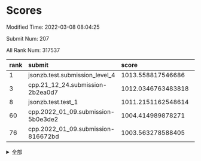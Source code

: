 # Scores

Modified Time: 2022-03-08 08:04:25

Submit Num: 207

All Rank Num: 317537

| rank |               submit               |       score        |       sigma        | pk_num |
| :--- | :--------------------------------- | :----------------- | :----------------- | :----- |
| 1    | jsonzb.test.submission_level_4     | 1013.558817546686  | 0.8176973753273039 | 6134   |
| 3    | cpp.21_12_24.submission-2b2ea0d7   | 1012.0346763483818 | 0.7955791677859677 | 6132   |
| 8    | jsonzb.test.test_1                 | 1011.2151162548614 | 0.7755167031205759 | 6131   |
| 60   | cpp.2022_01_09.submission-5b0e3de2 | 1004.414989878271  | 0.7145928428973766 | 6135   |
| 76   | cpp.2022_01_09.submission-816672bd | 1003.563278588405  | 0.7164817644081851 | 6135   |


<details>
<summary>全部</summary>

| rank |                 submit                 |       score        |       sigma        | pk_num |
| :--- | :------------------------------------- | :----------------- | :----------------- | :----- |
| 1    | jsonzb.test.submission_level_4         | 1013.558817546686  | 0.8176973753273039 | 6134   |
| 2    | gobigger.level_3.submission_level_3_11 | 1012.7126544994094 | 0.7775663928538948 | 6138   |
| 3    | cpp.21_12_24.submission-2b2ea0d7       | 1012.0346763483818 | 0.7955791677859677 | 6132   |
| 4    | gobigger.level_3.submission_level_3_38 | 1011.8995499986502 | 0.777592073588181  | 6140   |
| 5    | gobigger.level_3.submission_level_3_6  | 1011.8963773436186 | 0.7932003546843803 | 6139   |
| 6    | gobigger.level_3.submission_level_3_19 | 1011.6452130969901 | 0.7517164617876048 | 6139   |
| 7    | gobigger.level_3.submission_level_3_14 | 1011.4241557406677 | 0.7755576470861643 | 6136   |
| 8    | jsonzb.test.test_1                     | 1011.2151162548614 | 0.7755167031205759 | 6131   |
| 9    | gobigger.level_3.submission_level_3_39 | 1011.1771393288091 | 0.7599391048606678 | 6135   |
| 10   | gobigger.level_3.submission_level_3_10 | 1011.0975887617234 | 0.7641859302068561 | 6138   |
| 11   | gobigger.level_3.submission_level_3_13 | 1011.076295478566  | 0.776574383238509  | 6139   |
| 12   | gobigger.level_3.submission_level_3_43 | 1011.0428551365368 | 0.7708548767923751 | 6134   |
| 13   | gobigger.level_3.submission_level_3_17 | 1010.9724966354238 | 0.770980244064366  | 6135   |
| 14   | gobigger.level_3.submission_level_3_46 | 1010.9708286421522 | 0.7772220131275682 | 6142   |
| 15   | gobigger.level_3.submission_level_3_27 | 1010.8790355496515 | 0.7810388866773944 | 6136   |
| 16   | gobigger.level_3.submission_level_3_48 | 1010.6810165779973 | 0.7716882554639796 | 6139   |
| 17   | gobigger.level_3.submission_level_3_7  | 1010.5825993998326 | 0.7819138028627978 | 6136   |
| 18   | gobigger.level_3.submission_level_3_0  | 1010.5115889765916 | 0.7448040349163019 | 6131   |
| 19   | gobigger.level_3.submission_level_3_47 | 1010.4243077568522 | 0.7552333871362262 | 6136   |
| 20   | gobigger.level_3.submission_level_3_41 | 1010.3512039744846 | 0.7616133427880406 | 6137   |
| 21   | gobigger.level_3.submission_level_3_33 | 1010.3316466122617 | 0.7615393365480227 | 6140   |
| 22   | gobigger.level_3.submission_level_3_18 | 1010.2872543124313 | 0.7726255383562823 | 6135   |
| 23   | gobigger.level_3.submission_level_3_5  | 1010.2537511427565 | 0.7740729506925398 | 6127   |
| 24   | gobigger.level_3.submission_level_3_23 | 1010.0912722203581 | 0.7646905061402243 | 6136   |
| 25   | gobigger.level_3.submission_level_3_8  | 1009.967627399031  | 0.7685247356115853 | 6137   |
| 26   | gobigger.level_3.submission_level_3_3  | 1009.8823575776245 | 0.7653424078820462 | 6137   |
| 27   | gobigger.level_3.submission_level_3_25 | 1009.7577506227464 | 0.7422126168874927 | 6139   |
| 28   | gobigger.level_3.submission_level_3_32 | 1009.7403858720797 | 0.7525559374303347 | 6133   |
| 29   | gobigger.level_3.submission_level_3_26 | 1009.7315837073256 | 0.7501506371363046 | 6134   |
| 30   | gobigger.level_3.submission_level_3_21 | 1009.7188069228001 | 0.750401416858344  | 6136   |
| 31   | gobigger.level_3.submission_level_3_4  | 1009.6722195672037 | 0.7662208597653246 | 6135   |
| 32   | gobigger.level_3.submission_level_3_2  | 1009.6448015245604 | 0.7334289341333726 | 6137   |
| 33   | gobigger.level_3.submission_level_3_15 | 1009.6091305026633 | 0.7672502960542881 | 6137   |
| 34   | gobigger.level_3.submission_level_3_22 | 1009.4351998467555 | 0.7470924577360911 | 6139   |
| 35   | gobigger.level_3.submission_level_3_37 | 1009.4225620930836 | 0.7474807090329302 | 6135   |
| 36   | gobigger.level_3.submission_level_3_31 | 1009.3588813732543 | 0.7502721010540951 | 6134   |
| 37   | gobigger.level_3.submission_level_3_44 | 1009.353789296892  | 0.7746447672137251 | 6134   |
| 38   | gobigger.level_3.submission_level_3_45 | 1009.3197726054377 | 0.7424315486983626 | 6136   |
| 39   | gobigger.level_3.submission_level_3_35 | 1009.2245190969226 | 0.7436318636069631 | 6133   |
| 40   | gobigger.level_3.submission_level_3_28 | 1009.2165906282416 | 0.7679439299555683 | 6135   |
| 41   | gobigger.level_3.submission_level_3_30 | 1009.1695200926154 | 0.7533301184209013 | 6134   |
| 42   | gobigger.level_3.submission_level_3_9  | 1008.9103870138505 | 0.777170043125358  | 6142   |
| 43   | gobigger.level_3.submission_level_3_20 | 1008.8423824075692 | 0.773884907259867  | 6137   |
| 44   | gobigger.level_3.submission_level_3_49 | 1008.793679979984  | 0.7420933160296405 | 6138   |
| 45   | gobigger.level_3.submission_level_3_16 | 1008.7900946854941 | 0.748038650124824  | 6138   |
| 46   | gobigger.level_3.submission_level_3_40 | 1008.7171249978231 | 0.7513105452810208 | 6139   |
| 47   | gobigger.level_3.submission_level_3_12 | 1008.6148210500442 | 0.7278976841380684 | 6131   |
| 48   | gobigger.level_3.submission_level_3_36 | 1008.5571623520896 | 0.7614869795333021 | 6135   |
| 49   | gobigger.level_3.submission_level_3_29 | 1008.5414912589679 | 0.7307223457437659 | 6143   |
| 50   | gobigger.level_3.submission_level_3_24 | 1008.4560051251739 | 0.7431455285449577 | 6136   |
| 51   | gobigger.level_3.submission_level_3_1  | 1008.3386324033104 | 0.7662562634689662 | 6133   |
| 52   | gobigger.level_3.submission_level_3_42 | 1008.1375926055642 | 0.7559435552480727 | 6135   |
| 53   | gobigger.level_3.submission_level_3_34 | 1007.8256991791111 | 0.7461601860892769 | 6135   |
| 54   | gobigger.level_1.submission_level_1_46 | 1005.063695221642  | 0.7317063146538529 | 6139   |
| 55   | gobigger.level_1.submission_level_1_17 | 1005.0110930806927 | 0.7475121628925282 | 6137   |
| 56   | gobigger.level_1.submission_level_1_26 | 1004.7355406630517 | 0.7294788724673478 | 6134   |
| 57   | gobigger.level_1.submission_level_1_5  | 1004.7210205129778 | 0.7210712470213563 | 6140   |
| 58   | gobigger.level_1.submission_level_1_24 | 1004.6158846096871 | 0.7251426517277443 | 6132   |
| 59   | gobigger.level_1.submission_level_1_22 | 1004.5933964038214 | 0.7110198849813536 | 6136   |
| 60   | cpp.2022_01_09.submission-5b0e3de2     | 1004.414989878271  | 0.7145928428973766 | 6135   |
| 61   | gobigger.level_1.submission_level_1_6  | 1004.3811298382265 | 0.7144167459776829 | 6130   |
| 62   | gobigger.level_1.submission_level_1_23 | 1004.2676504798319 | 0.7186260439356886 | 6137   |
| 63   | gobigger.level_1.submission_level_1_33 | 1004.2310588508734 | 0.7229779161134906 | 6133   |
| 64   | gobigger.level_1.submission_level_1_45 | 1004.185513580351  | 0.7221269491871389 | 6137   |
| 65   | gobigger.level_1.submission_level_1_34 | 1004.0994264143072 | 0.7134441802902338 | 6136   |
| 66   | gobigger.level_1.submission_level_1_16 | 1004.0957996115828 | 0.7117845420436585 | 6141   |
| 67   | gobigger.level_1.submission_level_1_32 | 1003.9939749145042 | 0.7246432625471363 | 6134   |
| 68   | gobigger.level_1.submission_level_1_0  | 1003.9773663202795 | 0.7136674328675018 | 6131   |
| 69   | gobigger.level_1.submission_level_1_48 | 1003.9471886076685 | 0.7232663615159705 | 6136   |
| 70   | gobigger.level_1.submission_level_1_41 | 1003.9316749297092 | 0.7017247590093955 | 6134   |
| 71   | gobigger.level_1.submission_level_1_40 | 1003.8964884077425 | 0.7277753978133688 | 6136   |
| 72   | gobigger.level_1.submission_level_1_42 | 1003.813877979938  | 0.7197400657370016 | 6135   |
| 73   | gobigger.level_1.submission_level_1_37 | 1003.7567145106838 | 0.7059838670098779 | 6130   |
| 74   | gobigger.level_1.submission_level_1_29 | 1003.7463573019555 | 0.713335441624748  | 6140   |
| 75   | gobigger.level_1.submission_level_1_21 | 1003.6135638645169 | 0.7113109048566543 | 6135   |
| 76   | cpp.2022_01_09.submission-816672bd     | 1003.563278588405  | 0.7164817644081851 | 6135   |
| 77   | gobigger.level_1.submission_level_1_4  | 1003.5332053143565 | 0.7170790332950867 | 6140   |
| 78   | gobigger.level_1.submission_level_1_49 | 1003.4385756272202 | 0.7142458889723631 | 6135   |
| 79   | gobigger.level_1.submission_level_1_47 | 1003.4026408816515 | 0.7212919037272274 | 6140   |
| 80   | gobigger.level_1.submission_level_1_39 | 1003.3551305753364 | 0.710264352356414  | 6137   |
| 81   | gobigger.level_1.submission_level_1_1  | 1003.3355304873452 | 0.7238063473031944 | 6136   |
| 82   | gobigger.level_1.submission_level_1_38 | 1003.3348910441798 | 0.7148246100363245 | 6136   |
| 83   | gobigger.level_1.submission_level_1_28 | 1003.3100859147296 | 0.7084665199176517 | 6138   |
| 84   | gobigger.level_1.submission_level_1_3  | 1003.2393001531631 | 0.7137746912843346 | 6135   |
| 85   | gobigger.level_1.submission_level_1_7  | 1003.2219532968954 | 0.7196854699199562 | 6141   |
| 86   | gobigger.level_1.submission_level_1_25 | 1003.1724278059123 | 0.723429205926234  | 6129   |
| 87   | gobigger.level_1.submission_level_1_12 | 1003.1330898493233 | 0.7317196344485826 | 6136   |
| 88   | gobigger.level_1.submission_level_1_9  | 1003.1166512195022 | 0.7192733418253616 | 6138   |
| 89   | gobigger.level_1.submission_level_1_44 | 1003.1028252178849 | 0.7305490911089871 | 6136   |
| 90   | gobigger.level_1.submission_level_1_11 | 1003.0949783458839 | 0.7133890635685333 | 6135   |
| 91   | gobigger.level_1.submission_level_1_13 | 1003.0310024060525 | 0.704398526519502  | 6142   |
| 92   | gobigger.level_1.submission_level_1_18 | 1002.9797425973417 | 0.7155707756584854 | 6137   |
| 93   | gobigger.level_1.submission_level_1_10 | 1002.8756254534213 | 0.7127461246488066 | 6138   |
| 94   | gobigger.level_1.submission_level_1_14 | 1002.8717010461779 | 0.7087274869312238 | 6140   |
| 95   | gobigger.level_1.submission_level_1_15 | 1002.865686524533  | 0.7017764292325549 | 6137   |
| 96   | gobigger.level_1.submission_level_1_19 | 1002.8572053513178 | 0.7078659014875937 | 6136   |
| 97   | gobigger.level_1.submission_level_1_31 | 1002.6451879338003 | 0.7021875190910977 | 6137   |
| 98   | gobigger.level_1.submission_level_1_2  | 1002.6182941525415 | 0.717132374225538  | 6138   |
| 99   | gobigger.level_1.submission_level_1_35 | 1002.4235619551899 | 0.711582074176419  | 6138   |
| 100  | gobigger.level_1.submission_level_1_43 | 1002.2100146216976 | 0.7059782306229593 | 6139   |
| 101  | gobigger.level_1.submission_level_1_8  | 1002.1470882900894 | 0.7203836914847818 | 6135   |
| 102  | gobigger.level_1.submission_level_1_27 | 1002.1255610605751 | 0.7116832481595412 | 6141   |
| 103  | gobigger.level_1.submission_level_1_30 | 1002.1129775022531 | 0.7098370761485967 | 6131   |
| 104  | gobigger.level_1.submission_level_1_20 | 1001.7974667389705 | 0.7194605977547829 | 6139   |
| 105  | gobigger.level_1.submission_level_1_36 | 1001.7041620014404 | 0.7225683826105178 | 6131   |
| 106  | gobigger.random.submission_random_28   | 997.1869760565122  | 0.7019628355604726 | 6138   |
| 107  | gobigger.random.submission_random_0    | 997.1674869785624  | 0.696633917042596  | 6135   |
| 108  | gobigger.random.submission_random_34   | 997.1667135286673  | 0.7133312889207265 | 6139   |
| 109  | gobigger.random.submission_random_10   | 996.9279462685074  | 0.7113380054153959 | 6141   |
| 110  | gobigger.random.submission_random_11   | 996.8490550390044  | 0.712639133675173  | 6138   |
| 111  | gobigger.random.submission_random_36   | 996.83639605206    | 0.7057050378598959 | 6137   |
| 112  | gobigger.random.submission_random_8    | 996.83181207367    | 0.7261244316484594 | 6136   |
| 113  | gobigger.random.submission_random_37   | 996.7850635661551  | 0.7101322697948157 | 6134   |
| 114  | gobigger.random.submission_random_13   | 996.7434802992336  | 0.71890979188078   | 6135   |
| 115  | gobigger.random.submission_random_41   | 996.704573326998   | 0.7205445950479159 | 6139   |
| 116  | gobigger.random.submission_random_45   | 996.6795660231048  | 0.7058844422028522 | 6130   |
| 117  | gobigger.random.submission_random_23   | 996.6727598702331  | 0.7121621396174846 | 6136   |
| 118  | gobigger.random.submission_random_42   | 996.66918390011    | 0.7063596973517994 | 6132   |
| 119  | gobigger.random.submission_random_32   | 996.628151652981   | 0.7107062141903139 | 6136   |
| 120  | gobigger.random.submission_random_20   | 996.5859438874429  | 0.7057549449373063 | 6132   |
| 121  | gobigger.random.submission_random_22   | 996.4800476070147  | 0.6989427465092299 | 6136   |
| 122  | gobigger.random.submission_random_46   | 996.4289317384937  | 0.7199662565018247 | 6135   |
| 123  | gobigger.random.submission_random_26   | 996.3951729308734  | 0.7186879179958645 | 6132   |
| 124  | gobigger.random.submission_random_40   | 996.3834698200728  | 0.7164741118423555 | 6138   |
| 125  | gobigger.random.submission_random_18   | 996.3152680651938  | 0.7169321248084979 | 6136   |
| 126  | gobigger.random.submission_random_25   | 996.2970465095884  | 0.7215376536797498 | 6136   |
| 127  | gobigger.random.submission_random_1    | 996.2721534662352  | 0.6956166694885121 | 6135   |
| 128  | gobigger.random.submission_random_17   | 996.2694656515564  | 0.7087344581012209 | 6131   |
| 129  | gobigger.random.submission_random_2    | 996.231517763357   | 0.7175570871252539 | 6134   |
| 130  | gobigger.random.submission_random_12   | 996.2157930994452  | 0.7115156549278999 | 6135   |
| 131  | gobigger.random.submission_random_5    | 996.089131601987   | 0.7212416276076518 | 6136   |
| 132  | gobigger.random.submission_random_6    | 996.0674035670287  | 0.7130716474263522 | 6134   |
| 133  | gobigger.random.submission_random_30   | 995.9784651965736  | 0.7197325381156545 | 6131   |
| 134  | gobigger.random.submission_random_21   | 995.9713714928369  | 0.7208713261828641 | 6138   |
| 135  | gobigger.random.submission_random_16   | 995.9427222212038  | 0.7164764783582912 | 6140   |
| 136  | gobigger.random.submission_random_29   | 995.9158317660858  | 0.7065102589253613 | 6138   |
| 137  | gobigger.random.submission_random_48   | 995.6627468199599  | 0.7087672258928973 | 6131   |
| 138  | gobigger.random.submission_random_7    | 995.635844494872   | 0.7173385629358676 | 6134   |
| 139  | gobigger.random.submission_random_47   | 995.5468068186784  | 0.7080814714384491 | 6135   |
| 140  | gobigger.random.submission_random_19   | 995.5190795915729  | 0.7032914733966784 | 6135   |
| 141  | gobigger.random.submission_random_38   | 995.5008200858547  | 0.7219446508533774 | 6130   |
| 142  | gobigger.random.submission_random_33   | 995.4917604749782  | 0.7024659768197838 | 6135   |
| 143  | gobigger.random.submission_random_4    | 995.3609714503241  | 0.7162052602550124 | 6137   |
| 144  | gobigger.random.submission_random_14   | 995.3046194989281  | 0.7060400249854722 | 6139   |
| 145  | gobigger.random.submission_random_44   | 995.2377993384225  | 0.717231519312514  | 6139   |
| 146  | gobigger.random.submission_random_43   | 995.2294274441913  | 0.7152911516078049 | 6135   |
| 147  | gobigger.random.submission_random_27   | 995.2240864674094  | 0.727177095427733  | 6139   |
| 148  | gobigger.random.submission_random_24   | 995.2001278245618  | 0.7100772096125142 | 6128   |
| 149  | gobigger.random.submission_random_15   | 995.1846515498604  | 0.7022023723587276 | 6137   |
| 150  | gobigger.random.submission_random_31   | 995.1585500326842  | 0.6967427224592347 | 6134   |
| 151  | gobigger.random.submission_random_3    | 995.026904623116   | 0.7214780773197672 | 6134   |
| 152  | gobigger.random.submission_random_9    | 994.8720197856453  | 0.7179155182788158 | 6136   |
| 153  | gobigger.random.submission_random_49   | 994.6831008797261  | 0.7209654169351009 | 6139   |
| 154  | gobigger.random.submission_random_39   | 994.4965778283665  | 0.713799880279249  | 6140   |
| 155  | gobigger.random.submission_random_35   | 994.2853075606022  | 0.7347695894866362 | 6135   |
| 156  | gobigger.level_2.submission_level_2_18 | 994.0598146976363  | 0.7354267664896806 | 6133   |
| 157  | gobigger.level_2.submission_level_2_10 | 994.0557011238537  | 0.7194152344133303 | 6138   |
| 158  | gobigger.level_2.submission_level_2_33 | 993.4777356132593  | 0.7336576155373036 | 6133   |
| 159  | gobigger.level_2.submission_level_2_12 | 993.3252054641124  | 0.7431917438644732 | 6134   |
| 160  | gobigger.level_2.submission_level_2_21 | 993.2501642655675  | 0.7363163325816567 | 6136   |
| 161  | gobigger.level_2.submission_level_2_4  | 993.219656024837   | 0.7395422039300392 | 6130   |
| 162  | gobigger.level_2.submission_level_2_3  | 993.0815814041202  | 0.7364131291552958 | 6137   |
| 163  | gobigger.level_2.submission_level_2_48 | 993.0583726466989  | 0.7422713219534265 | 6140   |
| 164  | gobigger.level_2.submission_level_2_30 | 993.0394704166918  | 0.7426083134843248 | 6137   |
| 165  | gobigger.level_2.submission_level_2_46 | 992.802710840785   | 0.7464331195718058 | 6136   |
| 166  | gobigger.level_2.submission_level_2_27 | 992.798085835824   | 0.7256288000824894 | 6134   |
| 167  | gobigger.level_2.submission_level_2_15 | 992.7897769242846  | 0.7580335498075069 | 6131   |
| 168  | gobigger.level_2.submission_level_2_7  | 992.7693909499893  | 0.735856446199342  | 6136   |
| 169  | gobigger.level_2.submission_level_2_37 | 992.7550333642424  | 0.7344112719192496 | 6134   |
| 170  | gobigger.level_2.submission_level_2_2  | 992.7220809759493  | 0.7559065765735782 | 6130   |
| 171  | gobigger.level_2.submission_level_2_32 | 992.7198656459249  | 0.7392472915824606 | 6135   |
| 172  | gobigger.level_2.submission_level_2_35 | 992.6686779501171  | 0.7714805922676612 | 6139   |
| 173  | gobigger.level_2.submission_level_2_14 | 992.6679294271843  | 0.7455892577362092 | 6130   |
| 174  | gobigger.level_2.submission_level_2_31 | 992.6580965054445  | 0.7448142445547132 | 6139   |
| 175  | gobigger.level_2.submission_level_2_25 | 992.6492917685349  | 0.7548658955586753 | 6141   |
| 176  | gobigger.level_2.submission_level_2_47 | 992.5713568959656  | 0.7601087308077854 | 6135   |
| 177  | gobigger.level_2.submission_level_2_43 | 992.4453876652942  | 0.7351811488456861 | 6134   |
| 178  | gobigger.level_2.submission_level_2_19 | 992.2713359023046  | 0.7330286343858372 | 6136   |
| 179  | gobigger.level_2.submission_level_2_5  | 992.1999339904446  | 0.7412715627248992 | 6133   |
| 180  | gobigger.level_2.submission_level_2_41 | 992.183406393021   | 0.7522893790927584 | 6136   |
| 181  | gobigger.level_2.submission_level_2_28 | 992.1777408405281  | 0.741290593693167  | 6138   |
| 182  | gobigger.level_2.submission_level_2_0  | 992.1256367871232  | 0.7566131121399009 | 6137   |
| 183  | gobigger.level_2.submission_level_2_9  | 992.0865391216903  | 0.7302264554460736 | 6143   |
| 184  | gobigger.level_2.submission_level_2_45 | 992.0648361119326  | 0.7636610466005639 | 6133   |
| 185  | gobigger.level_2.submission_level_2_44 | 992.011848138362   | 0.7505133925989427 | 6139   |
| 186  | gobigger.level_2.submission_level_2_26 | 991.9633466432562  | 0.7388816195948918 | 6136   |
| 187  | gobigger.level_2.submission_level_2_42 | 991.9547127798553  | 0.7492520581334058 | 6142   |
| 188  | gobigger.level_2.submission_level_2_39 | 991.8642491997228  | 0.7414964228017538 | 6135   |
| 189  | gobigger.level_2.submission_level_2_29 | 991.8341510646778  | 0.7362354715566259 | 6139   |
| 190  | gobigger.level_2.submission_level_2_13 | 991.7886859137992  | 0.7346105783766134 | 6137   |
| 191  | gobigger.level_2.submission_level_2_49 | 991.7493780805252  | 0.7451723170175889 | 6136   |
| 192  | gobigger.level_2.submission_level_2_22 | 991.6221688613913  | 0.7428706216188637 | 6137   |
| 193  | gobigger.level_2.submission_level_2_17 | 991.4693518841409  | 0.7465532893230369 | 6137   |
| 194  | gobigger.level_2.submission_level_2_36 | 991.3143189976531  | 0.7604384111870147 | 6135   |
| 195  | gobigger.level_2.submission_level_2_23 | 991.3009751981339  | 0.7547190583663757 | 6135   |
| 196  | gobigger.level_2.submission_level_2_38 | 990.9357404621353  | 0.7623291811808725 | 6139   |
| 197  | gobigger.level_2.submission_level_2_34 | 990.8947997019303  | 0.7645407431373412 | 6142   |
| 198  | gobigger.level_2.submission_level_2_8  | 990.6938631281771  | 0.7566781365678417 | 6138   |
| 199  | gobigger.level_2.submission_level_2_11 | 990.6158791800617  | 0.7600772135813441 | 6138   |
| 200  | gobigger.level_2.submission_level_2_1  | 990.6124189899201  | 0.7569667552077168 | 6141   |
| 201  | gobigger.level_2.submission_level_2_16 | 990.4650321620409  | 0.7496982190505198 | 6132   |
| 202  | gobigger.level_2.submission_level_2_40 | 990.1921771288996  | 0.7859648568847606 | 6136   |
| 203  | gobigger.level_2.submission_level_2_6  | 989.7810392217611  | 0.7825383139739787 | 6134   |
| 204  | gobigger.level_2.submission_level_2_24 | 989.7299729622936  | 0.7699777505257114 | 6135   |
| 205  | gobigger.level_2.submission_level_2_20 | 989.5940279201096  | 0.7746866134592153 | 6139   |
| 206  | gobigger.none.submission_none_1        | 977.4441838883315  | 1.2586369204381442 | 6133   |
| 207  | gobigger.none.submission_none_0        | 976.7412170616703  | 1.4418405923314321 | 6137   |

</details>
